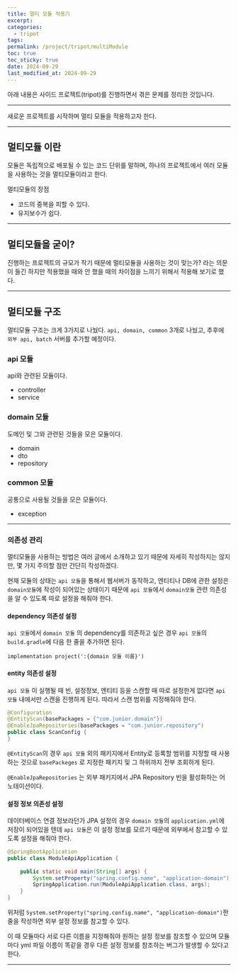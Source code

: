 ```yaml
---
title: 멀티 모듈 적용기
excerpt: 
categories:
  - tripot
tags: 
permalink: /project/tripot/multiModule
toc: true
toc_sticky: true
date: 2024-09-29
last_modified_at: 2024-09-29
---
```

아래 내용은 사이드 프로젝트(tripot)를 진행하면서 겪은 문제를 정리한 것입니다.  

---
새로운 프로젝트를 시작하며 멀티 모듈을 적용하고자 한다.

---
## 멀티모듈 이란

모듈은 독립적으로 배포될 수 있는 코드 단위를 말하며, 하나의 프로젝트에서 여러 모듈을 사용하는 것을 멀티모듈이라고 한다.  

멀티모듈의 장점
+ 코드의 중복을 피할 수 있다.
+ 유지보수가 쉽다.

---
## 멀티모듈을 굳이?

진행하는 프로젝트의 규모가 작기 때문에 멀티모듈을 사용하는 것이 맞는가? 라는 의문이 들긴 하지만 적용했을 때와 안 했을 때의 차이점을 느끼기 위해서 적용해 보기로 했다.  

---
## 멀티모듈 구조

멀티모듈 구조는 크게 3가지로 나눴다.  `api, domain, common` 3개로 나눴고, 추후에 `외부 api, batch` 서버를 추가할 예정이다.

### api 모듈

api와 관련된 모듈이다.  
+ controller
+ service

### domain 모듈
도메인 및 그와 관련된 것들을 모은 모듈이다.
+ domain
+ dto
+ repository

### common 모듈
공통으로 사용될 것들을 모은 모듈이다.
+ exception 

---
### 의존성 관리

멀티모듈을 사용하는 방법은 여러 글에서 소개하고 있기 때문에 자세히 작성하지는 않지만, 몇 가지 주의할 점만 간단히 작성하겠다.  

현재 모듈의 상태는 `api 모듈`을 통해서 웹서버가 동작하고, 엔티티나 DB에 관한 설정은 `domain모듈`에 작성이 되어있는 상태이기 때문에 `api 모듈`에서 `domain모듈` 관련 의존성을 알 수 있도록 따로 설정을 해줘야 한다.  
#### dependency 의존성 설정

`api 모듈`에서 `domain 모듈` 의 dependency를 의존하고 싶은 경우 `api 모듈`의 `build.gradle`에 다음 한 줄을 추가하면 된다.  

`implementation project(':{domain 모듈 이름}')`

#### entity 의존성 설정

`api 모듈` 이 실행될 때 빈, 설정정보, 엔티티 등을 스캔할 때 따로 설정한게 없다면 `api 모듈` 내에서만 스캔을 진행하게 된다. 따라서 스캔 범위를 지정해줘야 한다.  

``` java
@Configuration  
@EntityScan(basePackages = {"com.junior.domain"})  
@EnableJpaRepositories(basePackages = "com.junior.repository")  
public class ScanConfig {  
}
```

`@EntityScan`의 경우 `api 모듈` 외의 패키지에서 Entity로 등록할 범위를 지정할 때 사용하는 것으로 `basePackeges` 로 지정한 패키지 및 그 하위까지 전부 조회하게 된다.  

`@EnableJpaRepositories` 는 외부 패키지에서 JPA Repository 빈을 활성화하는 어노테이션이다.  

#### 설정 정보 의존성 설정

데이터베이스 연결 정보라던가 JPA 설정의 경우 `domain 모듈`의 `application.yml`에 저장이 되어있을 텐데 `api 모듈`은 이 설정 정보를 모르기 때문에 외부에서 참고할 수 있도록 설정을 해줘야 한다.  

``` java
@SpringBootApplication  
public class ModuleApiApplication {  
  
    public static void main(String[] args) {  
        System.setProperty("spring.config.name", "application-domain");  
        SpringApplication.run(ModuleApiApplication.class, args);  
    }  
}
```


위처럼 `System.setProperty("spring.config.name", "application-domain")`한 줄을 작성하면 외부 설정 정보를 참고할 수 있다.  

이 때 모듈마다 서로 다른 이름을 지정해줘야 원하는 설정 정보를 참조할 수 있으며 모듈마다 yml 파일 이름이 똑같을 경우 다른 설정 정보를 참조하는 버그가 발생할 수 있다고 한다.  

---
